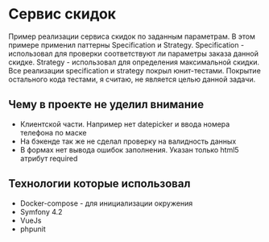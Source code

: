# Сервис скидок
Пример реализации сервиса скидок по заданным параметрам.
В этом примере применил паттерны Specification и Strategy. Specification - использовал для проверки соответствуют ли параметры заказа данной скидке.
Strategy - использовал для определения максимальной скидки. Все реализации specification и strategy покрыл юнит-тестами. Покрытие остального кода тестами, я считаю, не является целью данной задачи.

## Чему в проекте не уделил внимание

* Клиентской части. Например нет datepicker и ввода номера телефона по маске
* На бэкенде так же не сделал проверку на валидность данных
* В формах нет вывода ошибок заполнения. Указан только html5 атрибут required

## Технологии которые использовал

* Docker-compose - для инициализации окружения
* Symfony 4.2
* VueJs
* phpunit
